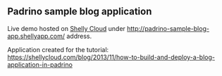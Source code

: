 ## Padrino sample blog application

Live demo hosted on [Shelly Cloud](https://shellycloud.com)
under http://padrino-sample-blog-app.shellyapp.com/ address.

Application created for the tutorial:
https://shellycloud.com/blog/2013/11/how-to-build-and-deploy-a-blog-application-in-padrino
